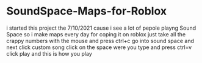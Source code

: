 # SoundSpace-Maps-for-Roblox
i started this project the 7/10/2021 cause i see a lot of pepole playng Sound Space so i make maps every day for coping it on roblox just take all the crappy numbers with the mouse and press ctrl+c go into sound space and next click custom song click on the space were you type and press ctrl=v click play and this is how you play
